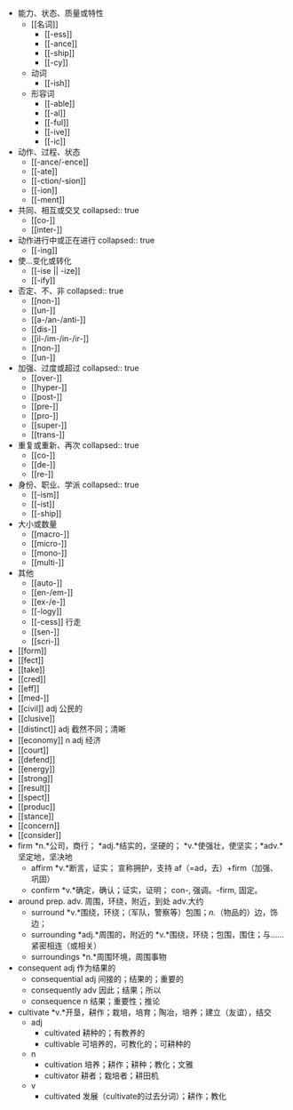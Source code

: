 - 能力、状态、质量或特性
	- [[名词]]
		- [[-ess]]
		- [[-ance]]
		- [[-ship]]
		- [[-cy]]
	- 动词
		- [[-ish]]
	- 形容词
		- [[-able]]
		- [[-al]]
		- [[-ful]]
		- [[-ive]]
		- [[-ic]]
- 动作、过程、状态
	- [[-ance/-ence]]
	- [[-ate]]
	- [[-ction/-sion]]
	- [[-ion]]
	- [[-ment]]
- 共同、相互或交叉
  collapsed:: true
	- [[co-]]
	- [[inter-]]
- 动作进行中或正在进行
  collapsed:: true
	- [[-ing]]
- 使…变化或转化
	- [[-ise || -ize]]
	- [[-ify]]
- 否定、不、非
  collapsed:: true
	- [[non-]]
	- [[un-]]
	- [[a-/an-/anti-]]
	- [[dis-]]
	- [[il-/im-/in-/ir-]]
	- [[non-]]
	- [[un-]]
- 加强、过度或超过
  collapsed:: true
	- [[over-]]
	- [[hyper-]]
	- [[post-]]
	- [[pre-]]
	- [[pro-]]
	- [[super-]]
	- [[trans-]]
- 重复或重新、再次
  collapsed:: true
	- [[co-]]
	- [[de-]]
	- [[re-]]
- 身份、职业、学派
  collapsed:: true
	- [[-ism]]
	- [[-ist]]
	- [[-ship]]
- 大小或数量
	- [[macro-]]
	- [[micro-]]
	- [[mono-]]
	- [[multi-]]
- 其他
	- [[auto-]]
	- [[en-/em-]]
	- [[ex-/e-]]
	- [[-logy]]
	- [[-cess]] 行走
	- [[sen-]]
	- [[scri-]]
- [[form]]
- [[fect]]
- [[take]]
- [[cred]]
- [[eff]]
- [[med-]]
- [[civil]] adj 公民的
- [[clusive]]
- [[distinct]] adj 截然不同；清晰
- [[economy]] n adj 经济
- [[court]]
- [[defend]]
- [[energy]]
- [[strong]]
- [[result]]
- [[spect]]
- [[produc]]
- [[stance]]
- [[concern]]
- [[consider]]
- firm *n.*公司，商行； *adj.*结实的，坚硬的； *v.*使强壮，使坚实；*adv.*坚定地，坚决地
	- affirm *v.*断言，证实； 宣称拥护，支持 af（=ad，去）+firm（加强、巩固）
	- confirm *v.*确定，确认；证实，证明； con-, 强调。-firm, 固定。
- around prep. adv. 周围，环绕，附近，到处 adv.大约
	- surround *v.*围绕，环绕；（军队，警察等）包围；*n.*（物品的）边，饰边；
	- surrounding *adj.*周围的，附近的 *v.*围绕，环绕；包围，围住；与……紧密相连（或相关）
	- surroundings *n.*周围环境，周围事物
- consequent adj 作为结果的
	- consequential adj 间接的；结果的；重要的
	- consequently adv 因此；结果；所以
	- consequence n 结果；重要性；推论
- cultivate *v.*开垦，耕作；栽培，培育；陶冶，培养；建立（友谊），结交
	- adj
		- cultivated 耕种的；有教养的
		- cultivable 可培养的，可教化的；可耕种的
	- n
		- cultivation 培养；耕作；耕种；教化；文雅
		- cultivator 耕者；栽培者；耕田机
	- v
		- cultivated 发展（cultivate的过去分词）；耕作；教化